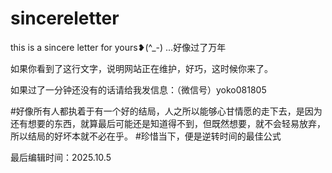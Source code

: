 # sincereletter
this is a sincere letter for yours❥(^_-)
...好像过了万年

如果你看到了这行文字，说明网站正在维护，好巧，这时候你来了。

如果过了一分钟还没有的话请给我发信息：（微信号）yoko081805

#好像所有人都执着于有一个好的结局，人之所以能够心甘情愿的走下去，是因为还有想要的东西，就算最后可能还是知道得不到，但既然想要，就不会轻易放弃，所以结局的好坏本就不必在乎。
#珍惜当下，便是逆转时间的最佳公式

最后编辑时间：2025.10.5
